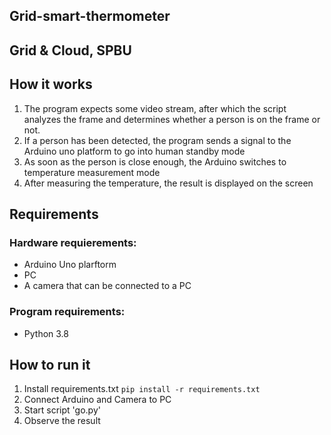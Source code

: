 ## Grid-smart-thermometer
## Grid & Cloud, SPBU

## How it works
1. The program expects some video stream, after which the script analyzes the frame and determines whether a person is on the frame or not.
2. If a person has been detected, the program sends a signal to the Arduino uno platform to go into human standby mode
3. As soon as the person is close enough, the Arduino switches to temperature measurement mode
4. After measuring the temperature, the result is displayed on the screen

## Requirements
### Hardware requierements:
* Arduino Uno plarftorm
* PC
* A camera that can be connected to a PC

### Program requirements:
* Python 3.8
## How to run it
1. Install requirements.txt  ```pip install -r requirements.txt```
3. Connect Arduino and Camera to PC
4. Start script 'go.py'
5. Observe the result

